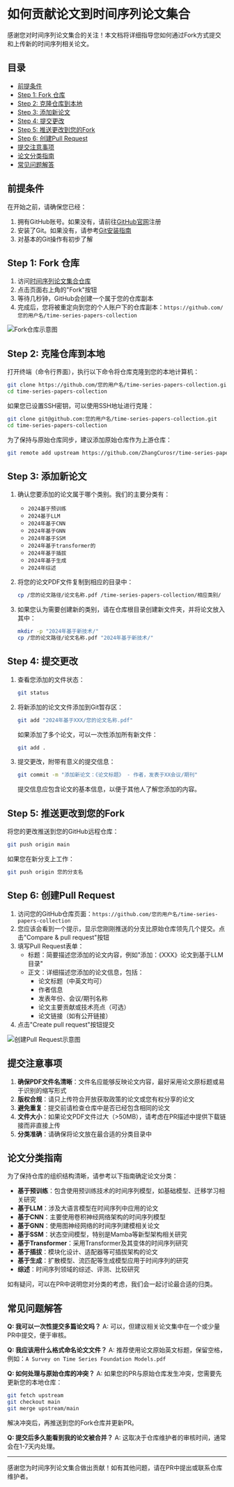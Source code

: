 # 如何贡献论文到时间序列论文集合

感谢您对时间序列论文集合的关注！本文档将详细指导您如何通过Fork方式提交和上传新的时间序列相关论文。

## 目录

- [前提条件](#前提条件)
- [Step 1: Fork 仓库](#step-1-fork-仓库)
- [Step 2: 克隆仓库到本地](#step-2-克隆仓库到本地)
- [Step 3: 添加新论文](#step-3-添加新论文)
- [Step 4: 提交更改](#step-4-提交更改)
- [Step 5: 推送更改到您的Fork](#step-5-推送更改到您的fork)
- [Step 6: 创建Pull Request](#step-6-创建pull-request)
- [提交注意事项](#提交注意事项)
- [论文分类指南](#论文分类指南)
- [常见问题解答](#常见问题解答)

## 前提条件

在开始之前，请确保您已经：

1. 拥有GitHub账号。如果没有，请前往[GitHub官网](https://github.com/)注册
2. 安装了Git。如果没有，请参考[Git安装指南](https://git-scm.com/book/zh/v2/起步-安装-Git)
3. 对基本的Git操作有初步了解

## Step 1: Fork 仓库

1. 访问[时间序列论文集合仓库](https://github.com/ZhangCurosr/time-series-papers-collection)
2. 点击页面右上角的"Fork"按钮
3. 等待几秒钟，GitHub会创建一个属于您的仓库副本
4. 完成后，您将被重定向到您的个人账户下的仓库副本：`https://github.com/您的用户名/time-series-papers-collection`

![Fork仓库示意图](https://i.imgur.com/FPLAG3H.png)

## Step 2: 克隆仓库到本地

打开终端（命令行界面），执行以下命令将仓库克隆到您的本地计算机：

```bash
git clone https://github.com/您的用户名/time-series-papers-collection.git
cd time-series-papers-collection
```

如果您已设置SSH密钥，可以使用SSH地址进行克隆：

```bash
git clone git@github.com:您的用户名/time-series-papers-collection.git
cd time-series-papers-collection
```

为了保持与原始仓库同步，建议添加原始仓库作为上游仓库：

```bash
git remote add upstream https://github.com/ZhangCurosr/time-series-papers-collection.git
```

## Step 3: 添加新论文

1. 确认您要添加的论文属于哪个类别。我们的主要分类有：
   - `2024基于预训练`
   - `2024基于LLM`
   - `2024年基于CNN`
   - `2024年基于GNN`
   - `2024年基于SSM`
   - `2024年基于transformer的`
   - `2024年基于插拔`
   - `2024年基于生成`
   - `2024年综述`

2. 将您的论文PDF文件复制到相应的目录中：

   ```bash
   cp /您的论文路径/论文名称.pdf /time-series-papers-collection/相应类别/
   ```

3. 如果您认为需要创建新的类别，请在仓库根目录创建新文件夹，并将论文放入其中：

   ```bash
   mkdir -p "2024年基于新技术/"
   cp /您的论文路径/论文名称.pdf "2024年基于新技术/"
   ```

## Step 4: 提交更改

1. 查看您添加的文件状态：

   ```bash
   git status
   ```

2. 将新添加的论文文件添加到Git暂存区：

   ```bash
   git add "2024年基于XXX/您的论文名称.pdf"
   ```

   如果添加了多个论文，可以一次性添加所有新文件：

   ```bash
   git add .
   ```

3. 提交更改，附带有意义的提交信息：

   ```bash
   git commit -m "添加新论文：《论文标题》 - 作者，发表于XX会议/期刊"
   ```

   提交信息应包含论文的基本信息，以便于其他人了解您添加的内容。

## Step 5: 推送更改到您的Fork

将您的更改推送到您的GitHub远程仓库：

```bash
git push origin main
```

如果您在新分支上工作：

```bash
git push origin 您的分支名
```

## Step 6: 创建Pull Request

1. 访问您的GitHub仓库页面：`https://github.com/您的用户名/time-series-papers-collection`
2. 您应该会看到一个提示，显示您刚刚推送的分支比原始仓库领先几个提交。点击"Compare & pull request"按钮
3. 填写Pull Request表单：
   - 标题：简要描述您添加的论文内容，例如"添加：《XXX》论文到基于LLM目录"
   - 正文：详细描述您添加的论文信息，包括：
     * 论文标题（中英文均可）
     * 作者信息
     * 发表年份、会议/期刊名称
     * 论文主要贡献或技术亮点（可选）
     * 论文链接（如有公开链接）
4. 点击"Create pull request"按钮提交

![创建Pull Request示意图](https://i.imgur.com/YZpQRKr.png)

## 提交注意事项

1. **确保PDF文件名清晰**：文件名应能够反映论文内容，最好采用论文原标题或易于识别的缩写形式
2. **版权合规**：请只上传符合开放获取政策的论文或您有权分享的论文
3. **避免重复**：提交前请检查仓库中是否已经包含相同的论文
4. **文件大小**：如果论文PDF文件过大（>50MB），请考虑在PR描述中提供下载链接而非直接上传
5. **分类准确**：请确保将论文放在最合适的分类目录中

## 论文分类指南

为了保持仓库的组织结构清晰，请参考以下指南确定论文分类：

- **基于预训练**：包含使用预训练技术的时间序列模型，如基础模型、迁移学习相关研究
- **基于LLM**：涉及大语言模型在时间序列中应用的论文
- **基于CNN**：主要使用卷积神经网络架构的时间序列模型
- **基于GNN**：使用图神经网络的时间序列建模相关论文
- **基于SSM**：状态空间模型，特别是Mamba等新型架构相关研究
- **基于Transformer**：采用Transformer及其变体的时间序列研究
- **基于插拔**：模块化设计、适配器等可插拔架构的论文
- **基于生成**：扩散模型、流匹配等生成模型应用于时间序列的研究
- **综述**：时间序列领域的综述、评测、比较研究

如有疑问，可以在PR中说明您对分类的考虑，我们会一起讨论最合适的归类。

## 常见问题解答

**Q: 我可以一次性提交多篇论文吗？**
A: 可以，但建议相关论文集中在一个或少量PR中提交，便于审核。

**Q: 我应该用什么格式命名论文文件？**
A: 推荐使用论文原始英文标题，保留空格，例如：`A Survey on Time Series Foundation Models.pdf`

**Q: 如何处理与原始仓库的冲突？**
A: 如果您的PR与原始仓库发生冲突，您需要先更新您的本地仓库：

```bash
git fetch upstream
git checkout main
git merge upstream/main
```

解决冲突后，再推送到您的Fork仓库并更新PR。

**Q: 提交后多久能看到我的论文被合并？**
A: 这取决于仓库维护者的审核时间，通常会在1-7天内处理。

---

感谢您为时间序列论文集合做出贡献！如有其他问题，请在PR中提出或联系仓库维护者。
